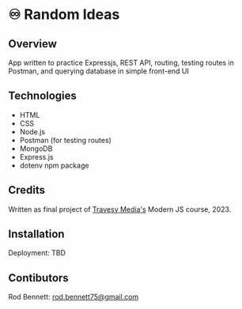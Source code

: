 # ♾️ Random Ideas

## Overview
App written to practice Expressjs, REST API, routing, testing routes in Postman, and querying database in simple front-end UI

## Technologies
- HTML
- CSS
- Node.js
- Postman (for testing routes)
- MongoDB
- Express.js
- dotenv npm package

## Credits
Written as final project of [Travesy Media's](https://www.traversymedia.com/) Modern JS course, 2023.

## Installation
Deployment: TBD

## Contibutors
Rod Bennett: rod.bennett75@gmail.com


